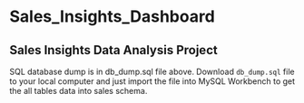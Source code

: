 # Sales_Insights_Dashboard
## Sales Insights Data Analysis Project

SQL database dump is in db_dump.sql file above. Download `db_dump.sql` file to your local computer and just import the file into MySQL Workbench to get the all tables data into sales schema.
